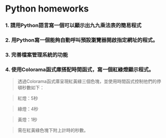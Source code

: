 # Python homeworks

### 1. 請用Python語言寫一個可以顯示出九九乘法表的簡易程式
### 2.  用Python寫一個能夠自動呼叫預設瀏覽器開啟指定網址的程式。
### 3.  完善檔案管理系統的功能
### 4.  使用Colorama函式庫搭配時間函式，寫一個紅綠燈顯示程式。
>  透過Colorama函式庫呈現紅黃綠三個色塊，並使用時間函式控制他們的停頓秒數如下：

>  紅燈：5秒

>  綠燈：4秒

>  黃燈：1秒

>  需在紅黃綠色塊下附上計時的秒數。

